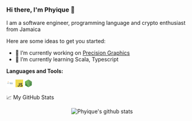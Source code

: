 ### Hi there, I'm Phyique 👋

I am a software engineer, programming language and crypto enthusiast from Jamaica

Here are some ideas to get you started:

- 🔭 I’m currently working on [Precision Graphics](https://github.com/phyique/PrecisionGraphics)
- 🌱 I’m currently learning Scala, Typescript

**Languages and Tools:**  

<code><img height="20" src="https://raw.githubusercontent.com/github/explore/80688e429a7d4ef2fca1e82350fe8e3517d3494d/topics/java/java.png"></code>
<code><img height="20" src="https://raw.githubusercontent.com/github/explore/80688e429a7d4ef2fca1e82350fe8e3517d3494d/topics/javascript/javascript.png"></code>
<code><img height="20" src="https://raw.githubusercontent.com/github/explore/80688e429a7d4ef2fca1e82350fe8e3517d3494d/topics/nodejs/nodejs.png"></code>    

📈 My GitHub Stats

<p align="center"> <img src="https://github-readme-stats.vercel.app/api?username=phyique&show_icons=true&include_all_commits=true&theme=dracula" alt="Phyique's github stats" />
